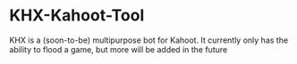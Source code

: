 # KHX-Kahoot-Tool
KHX is a (soon-to-be) multipurpose bot for Kahoot. It currently only has the ability to flood a game, but more will be added in the future
